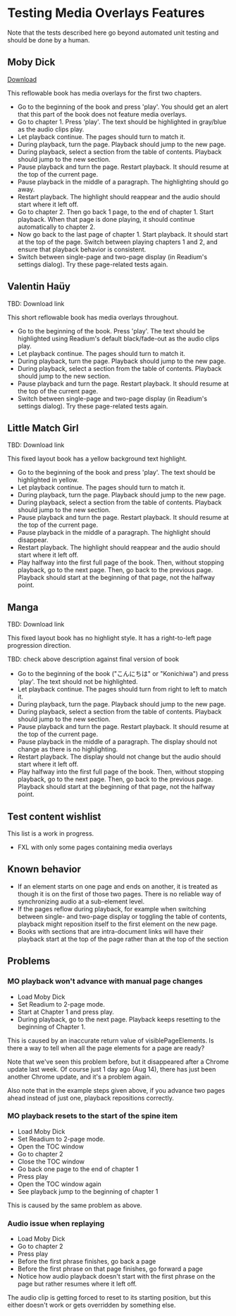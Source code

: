 # Testing Media Overlays Features

Note that the tests described here go beyond automated unit testing and should be done by a human.

## Moby Dick

[Download](http://code.google.com/p/epub-samples/downloads/detail?name=moby-dick-mo-20120214.epub)

This reflowable book has media overlays for the first two chapters.

 * Go to the beginning of the book and press 'play'. You should get an alert that this part of the book does not feature media overlays.
 * Go to chapter 1. Press 'play'. The text should be highlighted in gray/blue as the audio clips play.
 * Let playback continue. The pages should turn to match it.
 * During playback, turn the page. Playback should jump to the new page.
 * During playback, select a section from the table of contents. Playback should jump to the new section.
 * Pause playback and turn the page. Restart playback. It should resume at the top of the current page.
 * Pause playback in the middle of a paragraph. The highlighting should go away. 
 * Restart playback. The highlight should reappear and the audio should start where it left off.
 * Go to chapter 2. Then go back 1 page, to the end of chapter 1. Start playback. When that page is done playing, it should continue automatically to chapter 2.
 * Now go back to the last page of chapter 1. Start playback. It should start at the top of the page. Switch between playing chapters 1 and 2, and ensure that playback behavior is consistent.
 * Switch between single-page and two-page display (in Readium's settings dialog). Try these page-related tests again. 

## Valentin Haüy

TBD: Download link

This short reflowable book has media overlays throughout.

 * Go to the beginning of the book. Press 'play'. The text should be highlighted using Readium's default black/fade-out as the audio clips play.
 * Let playback continue. The pages should turn to match it.
 * During playback, turn the page. Playback should jump to the new page.
 * During playback, select a section from the table of contents. Playback should jump to the new section.
 * Pause playback and turn the page. Restart playback. It should resume at the top of the current page.
 * Switch between single-page and two-page display (in Readium's settings dialog). Try these page-related tests again.
 
## Little Match Girl   

TBD: Download link

This fixed layout book has a yellow background text highlight.

 * Go to the beginning of the book and press 'play'. The text should be highlighted in yellow.
 * Let playback continue. The pages should turn to match it.
 * During playback, turn the page. Playback should jump to the new page.
 * During playback, select a section from the table of contents. Playback should jump to the new section.
 * Pause playback and turn the page. Restart playback. It should resume at the top of the current page.
 * Pause playback in the middle of a paragraph. The highlight should disappear.
 * Restart playback. The highlight should reappear and the audio should start where it left off.
 * Play halfway into the first full page of the book. Then, without stopping playback, go to the next page. Then, go back to the previous page. Playback should start at the beginning of that page, not the halfway point.

## Manga 

TBD: Download link

This fixed layout book has no highlight style. It has a right-to-left page progression direction.

TBD: check above description against final version of book

 * Go to the beginning of the book ("こんにちは" or "Konichiwa") and press 'play'. The text should not be highlighted.
 * Let playback continue. The pages should turn from right to left to match it.
 * During playback, turn the page. Playback should jump to the new page.
 * During playback, select a section from the table of contents. Playback should jump to the new section.
 * Pause playback and turn the page. Restart playback. It should resume at the top of the current page.
 * Pause playback in the middle of a paragraph. The display should not change as there is no highlighting.
 * Restart playback. The display should not change but the audio should start where it left off.
 * Play halfway into the first full page of the book. Then, without stopping playback, go to the next page. Then, go back to the previous page. Playback should start at the beginning of that page, not the halfway point.

## Test content wishlist

This list is a work in progress.

 * FXL with only some pages containing media overlays
  
## Known behavior

 * If an element starts on one page and ends on another, it is treated as though it is on the first of those two pages. There is no reliable way of synchronizing audio at a sub-element level.
 * If the pages reflow during playback, for example when switching between single- and two-page display or toggling the table of contents, playback might reposition itself to the first element on the new page.
 * Books with sections that are intra-document links will have their playback start at the top of the page rather than at the top of the section

## Problems

### MO playback won't advance with manual page changes

 * Load Moby Dick
 * Set Readium to 2-page mode. 
 * Start at Chapter 1 and press play. 
 * During playback, go to the next page. Playback keeps resetting to the beginning of Chapter 1.

This is caused by an inaccurate return value of visiblePageElements. Is there a way to tell when all the page elements for a page are ready?

Note that we've seen this problem before, but it disappeared after a Chrome update last week. Of course just 1 day ago (Aug 14), there has just been another Chrome update, and it's a problem again.

Also note that in the example steps given above, if you advance two pages ahead instead of just one, playback repositions correctly. 

### MO playback resets to the start of the spine item

 * Load Moby Dick
 * Set Readium to 2-page mode. 
 * Open the TOC window
 * Go to chapter 2
 * Close the TOC window
 * Go back one page to the end of chapter 1
 * Press play
 * Open the TOC window again
 * See playback jump to the beginning of chapter 1

This is caused by the same problem as above.

### Audio issue when replaying

 * Load Moby Dick
 * Go to chapter 2
 * Press play
 * Before the first phrase finishes, go back a page
 * Before the first phrase on that page finishes, go forward a page
 * Notice how audio playback doesn't start with the first phrase on the page but rather resumes where it left off.
 
The audio clip is getting forced to reset to its starting position, but this either doesn't work or gets overridden by something else. 
